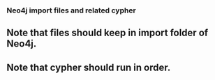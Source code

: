 ### Neo4j import files and related cypher


## Note that files should keep in import folder of Neo4j.

## Note that cypher should run in order.
